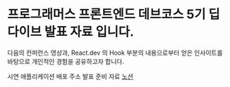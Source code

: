 # 프로그래머스 프론트엔드 데브코스 5기 딥다이브 발표 자료 입니다.

다음의 컨퍼런스 영상과, React.dev 의 Hook 부분의 내용으로부터 얻은 인사이트를 바탕으로 개인적인 경험을 공유하고자 합니다.

시연 애플리케이션 배포 주소 []()
발표 준비 자료 [노션](https://common-sheet-da1.notion.site/React-useEffect-1eb133b1dd35460ea86948b9ceef4b28?pvs=4)
